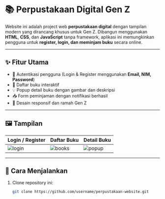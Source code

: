 # 📚 Perpustakaan Digital Gen Z

Website ini adalah project web **perpustakaan digital** dengan tampilan modern yang dirancang khusus untuk Gen Z. Dibangun menggunakan **HTML**, **CSS**, dan **JavaScript** tanpa framework, aplikasi ini memungkinkan pengguna untuk **register, login, dan meminjam buku** secara online.

---

## ✨ Fitur Utama

- 🔐 Autentikasi pengguna (Login & Register menggunakan **Email, NIM, Password**)
- 📖 Daftar buku interaktif
- 💡 Popup detail buku dengan gambar dan deskripsi
- 📥 Form peminjaman dengan notifikasi berhasil
- 📱 Desain responsif dan ramah Gen Z

---

## 🖼️ Tampilan

| Login / Register | Daftar Buku | Detail Buku |
|------------------|-------------|-------------|
| ![login](https://source.unsplash.com/300x200/?login,ui) | ![books](https://source.unsplash.com/300x200/?books) | ![popup](https://source.unsplash.com/300x200/?popup,form) |

---

## 🚀 Cara Menjalankan

1. Clone repository ini:
   ```bash
   git clone https://github.com/username/perpustakaan-website.git
